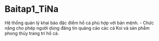 # Baitap1_TiNa
Hệ thống quản lý khai báo đặc điểm hồ cá phù hợp với bản mệnh. - Chức năng cho phép người dùng đăng tin quảng cáo các cá Koi và sản phẩm phong thủy trang trí hồ cá.
